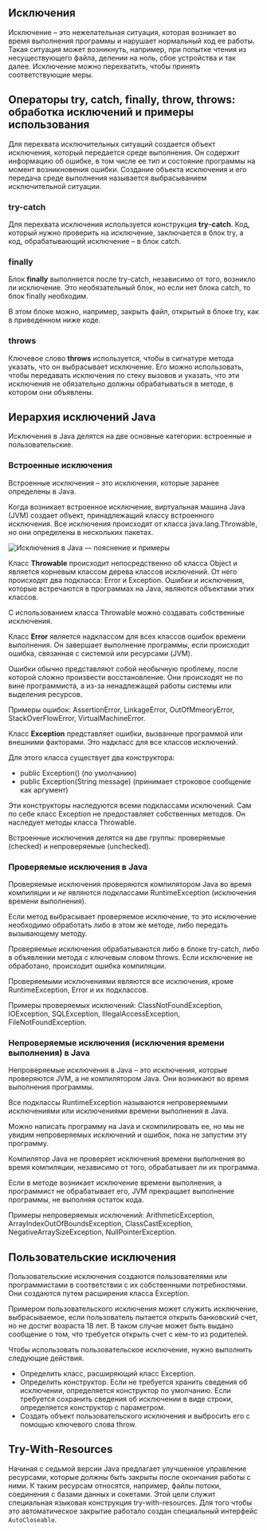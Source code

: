 ## Исключения
Исключение – это нежелательная ситуация, которая возникает во время выполнения программы и нарушает нормальный ход ее работы. Такая ситуация может возникнуть, например, при попытке чтения из несуществующего файла, делении на ноль, сбое устройства и так далее. Исключение можно перехватить, чтобы принять соответствующие меры.

## Операторы try, catch, finally, throw, throws: обработка исключений и примеры использования

Для перехвата исключительных ситуаций создается объект исключения, который передается среде выполнения. Он содержит информацию об ошибке, в том числе ее тип и состояние программы на момент возникновения ошибки. Создание объекта исключения и его передача среде выполнения называется выбрасыванием исключительной ситуации.

### try-catch

Для перехвата исключения используется конструкция **try**–**catch**. Код, который нужно проверить на исключение, заключается в блок try, а код, обрабатывающий исключение – в блок catch.

### finally

Блок **finally** выполняется после try-catch, независимо от того, возникло ли исключение. Это необязательный блок, но если нет блока catch, то блок finally необходим.

В этом блоке можно, например, закрыть файл, открытый в блоке try, как в приведенном ниже коде.

### throws

Ключевое слово **throws** используется, чтобы в сигнатуре метода указать, что он выбрасывает исключение. Его можно использовать, чтобы передавать исключения по стеку вызовов и указать, что эти исключения не обязательно должны обрабатываться в методе, в котором они объявлены.
## Иерархия исключений Java

Исключения в Java делятся на две основные категории: встроенные и пользовательские.

### Встроенные исключения

Встроенные исключения – это исключения, которые заранее определены в Java.

Когда возникает встроенное исключение, виртуальная машина Java (JVM) создает объект, принадлежащий классу встроенного исключения. Все исключения происходят от класса java.lang.Throwable, но они определены в нескольких пакетах.

![Исключения в Java — пояснение и примеры](https://highload.today/wp-content/uploads/2022/09/Hierarchy.jpg.webp)

Класс **Throwable** происходит непосредственно об класса Object и является корневым классом дерева классов исключений. От него происходят два подкласса: Error и Exception. Ошибки и исключения, которые встречаются в программах на Java, являются объектами этих классов.

С использованием класса Throwable можно создавать собственные исключения.

Класс **Error** является надклассом для всех классов ошибок времени выполнения. Он завершает выполнение программы, если происходит ошибка, связанная с системой или ресурсами (JVM).

Ошибки обычно представляют собой необычную проблему, после которой сложно произвести восстановление. Они происходят не по вине программиста, а из-за ненадлежащей работы системы или выделения ресурсов.

Примеры ошибок: AssertionError, LinkageError, OutOfMmeoryError, StackOverFlowError, VirtualMachineError.

Класс **Exception** представляет ошибки, вызванные программой или внешними факторами. Это надкласс для все классов исключений.

Для этого класса существует два конструктора:

-   public Exception() (по умолчанию)
-   public Exception(String message) (принимает строковое сообщение как аргумент)

Эти конструкторы наследуются всеми подклассами исключений. Сам по себе класс Exception не предоставляет собственных методов. Он наследует методы класса Throwable.

Встроенные исключения делятся на две группы: проверяемые (checked) и непроверяемые (unchecked).

### Проверяемые исключения в Java

Проверяемые исключения проверяются компилятором Java во время компиляции и _не_ являются подклассами RuntimeException (исключения времени выполнения).

Если метод выбрасывает проверяемое исключение, то это исключение необходимо обработать либо в этом же методе, либо передать вызывающему методу.

Проверяемые исключения обрабатываются либо в блоке try-catch, либо в объявлении метода с ключевым словом throws. Если исключение не обработано, происходит ошибка компиляции.

Проверяемыми исключениями являются все исключения, кроме RuntimeException, Error и их подклассов.

Примеры проверяемых исключений: ClassNotFoundException, IOException, SQLException, IllegalAccessException, FileNotFoundException.

### Непроверяемые исключения (исключения времени выполнения) в Java

Непроверяемые исключения в Java – это исключения, которые проверяются JVM, а не компилятором Java. Они возникают во время выполнения программы.

Все подклассы RuntimeException называются непроверяемыми исключениями или исключениями времени выполнения в Java.

Можно написать программу на Java и скомпилировать ее, но мы не увидим непроверяемых исключений и ошибок, пока не запустим эту программу.

Компилятор Java не проверяет исключения времени выполнения во время компиляции, независимо от того, обрабатывает ли их программа.

Если в методе возникает исключение времени выполнения, а программист не обрабатывает его, JVM прекращает выполнение программы, не выполняя остаток кода.

Примеры непроверяемых исключений: ArithmeticException, ArrayIndexOutOfBoundsException, ClassCastException, NegativeArraySizeException, NullPointerException.

## Пользовательские исключения

Пользовательские исключения создаются пользователями или программистами в соответствии с их собственными потребностями. Они создаются путем расширения класса Exception.

Примером пользовательского исключения может служить исключение, выбрасываемое, если пользователь пытается открыть банковский счет, но не достиг возраста 18 лет. В таком случае может быть выдано сообщение о том, что требуется открыть счет с кем-то из родителей. 

Чтобы использовать пользовательское исключение, нужно выполнить следующие действия.

-   Определить класс, расширяющий класс Exception.
-   Определить конструктор. Если не требуется хранить сведения об исключении, определяется конструктор по умолчанию. Если требуется сохранить сведения об исключении в виде строки, определяется конструктор с параметром.
-   Создать объект пользовательского исключения и выбросить его с помощью ключевого слова throw.

## Try-With-Resources
Начиная с седьмой версии Java предлагает улучшенное управление ресурсами, которые должны быть закрыты после окончания работы с ними. К таким ресурсам относятся, например, файлы потоки, соединения с базами данных и сокетами. Этой цели служит специальная языковая конструкция try-with-resources. Для того чтобы это автоматическое закрытие работало создан специальный интерфейс `AutoCloseable`.
